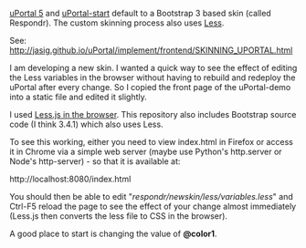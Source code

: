 [uPortal 5](https://github.com/Jasig/uPortal/) and [uPortal-start](https://github.com/Jasig/uPortal-start/) default to a Bootstrap 3 based skin (called Respondr).  The custom skinning process also uses [Less](http://lesscss.org/).

See: http://jasig.github.io/uPortal/implement/frontend/SKINNING_UPORTAL.html

I am developing a new skin.  I wanted a quick way to see the effect of editing the Less variables in the browser without having to rebuild and redeploy the uPortal after every change.  So I copied the front page of the uPortal-demo into a static file and edited it slightly.

I used [Less.js in the browser](http://lesscss.org/usage/#using-less-in-the-browser).
This repository also includes Bootstrap source code (I think 3.4.1) which also uses Less.  

To see this working, either you need to view index.html in Firefox or access it in Chrome via a simple web server (maybe use Python's http.server or Node's http-server) - so that it is available at:

http://localhost:8080/index.html

You should then be able to edit "*respondr/newskin/less/variables.less*" and Ctrl-F5 reload the page to see the effect of your change almost immediately (Less.js then converts the less file to CSS in the browser).

A good place to start is changing the value of **@color1**.